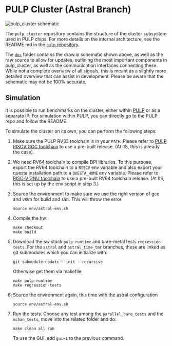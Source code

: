 # PULP Cluster (Astral Branch)

![pulp_cluster schematic](doc/PULP_CLUSTER.png)

The `pulp_cluster` repository contains the structure of the cluster subsystem
used in PULP chips. For more details on the internal architecture, see the
README.md in the [`pulp` repository](https://github.com/pulp-platform/pulp).

The [`doc`](doc/) folder contains the draw.io schematic shown above, as well as
the raw source to allow for updates, outlining the most important components in
pulp_cluster, as well as the communication interfaces connecting these. While
not a complete overview of all signals, this is meant as a slightly more
detailed overview that can assist in development. Please be aware that the
schematic may not be 100% accurate.

## Simulation

It is possible to run benchmarks on the cluster, either within
[PULP](https://github.com/pulp-platform/pulp) or as a separate IP. For
simulation within PULP, you can directly go to the PULP repo and follow the
README.

To simulate the cluster on its own, you can perform the following steps:

1. Make sure the PULP RV32 toolchain is in your `PATH`. Please refer to [PULP
   RISCV GCC toolchain](https://github.com/pulp-platform/pulp-riscv-gcc) to use
   a pre-built release. (At IIS, this is already the case).

2. We need RV64 toolchain to compile DPI libraries. To this purpose, export the
   RV64 toolchain to a `RISCV` env variable and also export your questa
   installation path to a `QUESTA_HOME` env variable. Please refer to [RISC-V GNU
   toolchain](https://github.com/riscv-collab/riscv-gnu-toolchain/) to use a
   pre-built RV64 toolchain release. (At IIS, this is set up by the env script in step 3.)

3. Source the environment to make sure we use the right version of gcc and vsim for build and sim. This will throw the error 
   ```
   source env/astral-env.sh
   ```

4. Compile the hw:
   ```
   make checkout
   make build
   ```

5. Download the sw stack `pulp-runtime` and bare-metal tests `regression-tests`. 
   For the `astral` and `astral_time_tmr` branches, these are linked as git submodules which you can initialize with:
   ```
   git submodule update --init --recursive
   ```
   Otherwise get them via makefile:
   ```
   make pulp-runtime
   make regression-tests
   ```

6. Source the environment again, this time with the astral configuration
   ```
   source env/astral-env.sh
   ```

7. Run the tests. Choose any test among the `parallel_bare_tests` and the
   `mchan_tests`, move into the related folder and do:

   ```
   make clean all run
   ```

   To use the GUI, add `gui=1` to the previous command.

